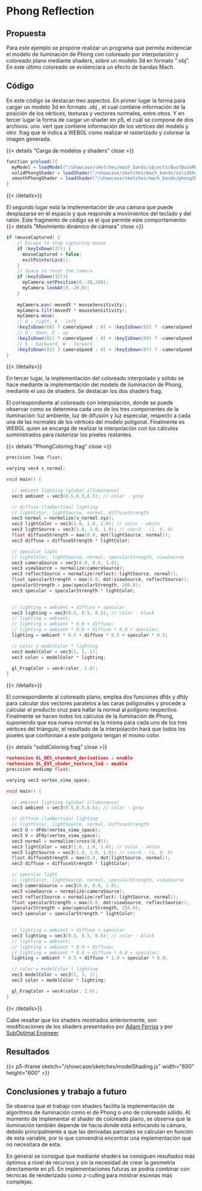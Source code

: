 # Phong Reflection
## Propuesta 
Para este ejemplo se propone realizar un programa que permita evidenciar el modelo de iluminación de Phong con coloreado por interpolación y coloreado plano mediante shaders, sobre un modelo 3d en formato ".obj". En este último coloreado se evidenciará un efecto de bandas Mach.
## Código
En este código se destacan tres aspectos. 
En primer lugar la forma para cargar un modelo 3d en formato .obj , el cual contiene información de la posición de los vértices, texturas y vectores normales, entre otros. Y en tercer lugar la forma de cargar un shader en p5, el cuál se compone de dos archivos: uno .vert que contiene información de los vértices del modelo y otro .frag que le indica a WEBGL como realizar el rasterizado y colorear la imagen generada.

{{< details "Carga de modelos y shaders" close >}}
```java
function preload(){
  myModel = loadModel("/showcase/sketches/mach_bands/objects/BustBaseMesh_Lowpoly.obj", true, modelLoaded , loadFailed); 
  solidPhongShader = loadShader("/showcase/sketches/mach_bands/solidShader.vert", "/showcase/sketches/mach_bands/solidShader.frag");
  smoothPhongShader = loadShader("/showcase/sketches/mach_bands/phongShader.vert", "/showcase/sketches/mach_bands/phongShader.frag");
}
```
{{< /details>}}

El segundo lugar está la implementación de una cámara que puede desplazarse en el espacio y que responde a movimientos del teclado y del ratón. Este fragmento de código es el que permite este comportamiento:
{{< details "Movimiento dinámico de cámara" close >}}
```java
if (mouseCaptured) {
    // Escape to stop capturing mouse
    if (keyIsDown(27)) {
      mouseCaptured = false;
      exitPointerLock();
    }
    // Space to reset the camera
    if (keyIsDown(32)){
      myCamera.setPosition(0,-20,200);
      myCamera.lookAt(0,-20,0);
    }         
      
    myCamera.pan(-movedX * mouseSensitivity);
    myCamera.tilt(movedY * mouseSensitivity);
    myCamera.move(
    // D - right, A - left 
    (keyIsDown(68) ? cameraSpeed : 0) + (keyIsDown(65) ? -cameraSpeed : 0),
    // Q - down, E - up
    (keyIsDown(81) ? cameraSpeed : 0) + (keyIsDown(69) ? -cameraSpeed : 0),
    // S - backward, W - forward
    (keyIsDown(83) ? cameraSpeed : 0) + (keyIsDown(87) ? -cameraSpeed : 0));
} 
```
{{< /details>}}

En tercer lugar, la implementación del coloreado interpolado y sólido se hace mediante la implementación del modelo de iluminación de Phong, mediante el uso de shaders. Se destacan los dos shaders frag. 

El correspondiente al coloreado con interpolación, donde se puede observar como se determina cada uno de los tres componentes de la iluminación: luz ambiente, luz de difusión y luz especular, respecto a cada una de las normales de los vértices del modelo poligonal. Finalmente es WEBGL quien se encarga de realizar la interpolación con los cálculos suministrados para rasterizar los pixeles restantes.

{{< details "PhongColoring.frag" close >}}
```c
precision lowp float;

varying vec4 v_normal;

void main() {
  
  // ambient lighting (global illuminance)
  vec3 ambient = vec3(0.5,0.5,0.5); // color - grey 

  // diffuse (lambertian) lighting
  // lightColor, lightSource, normal, diffuseStrength
  vec3 normal = normalize(v_normal.xyz);
  vec3 lightColor = vec3(1.0, 1.0, 1.0); // color - white
  vec3 lightSource = vec3(1.0, 1.0, 1.0); // coord - (1, 0, 0)
  float diffuseStrength = max(0.0, dot(lightSource, normal));
  vec3 diffuse = diffuseStrength * lightColor;

  // specular light
  // lightColor, lightSource, normal, specularStrength, viewSource
  vec3 cameraSource = vec3(0.0, 0.0, 1.0);
  vec3 viewSource = normalize(cameraSource);
  vec3 reflectSource = normalize(reflect(-lightSource, normal));
  float specularStrength = max(0.0, dot(viewSource, reflectSource));
  specularStrength = pow(specularStrength, 256.0);
  vec3 specular = specularStrength * lightColor;
  

  // lighting = ambient + diffuse + specular
  vec3 lighting = vec3(0.5, 0.5, 0.5); // color - black
  // lighting = ambient;
  // lighting = ambient * 0.0 + diffuse;
  // lighting = ambient * 0.0 + diffuse * 0.0 + specular;
  lighting = ambient * 0.5 + diffuse * 0.5 + specular * 0.5;

  // color = modelColor * lighting
  vec3 modelColor = vec3(1, 1, 1);
  vec3 color = modelColor * lighting;

  gl_FragColor = vec4(color, 1.0);
}
```
{{< /details>}}

El correspondiente al coloreado plano, emplea dos funciones dfdx y dfdy para calcular dos vectores paralelos a las caras polígonales y procede a calcular el producto cruz para hallar la normal al polígono respectivo. Finalmente se hacen todos los cálculos de la iluminación de Phong, suponiendo que esa nueva normal es la misma para cada uno de los tres vértices del triángulo, el resultado de la interpolación hará que todos los pixeles que conforman a este polígono tengan el mismo color.

{{< details "solidColoring.frag" close >}}
```c
#extension GL_OES_standard_derivatives : enable
#extension GL_EXT_shader_texture_lod : enable
precision mediump float;

varying vec3 vertex_view_space;

void main() {
  
  // ambient lighting (global illuminance)
  vec3 ambient = vec3(0.5,0.5,0.5); // color - grey 

  // diffuse (lambertian) lighting
  // lightColor, lightSource, normal, diffuseStrength
  vec3 U = dFdx(vertex_view_space);                     
  vec3 V = dFdy(vertex_view_space);                 
  vec3 normal = normalize(cross(U,V));
  vec3 lightColor = vec3(1.0, 1.0, 1.0); // color - white
  vec3 lightSource = vec3(1.0, 1.0, 1.0); // coord - (1, 0, 0)
  float diffuseStrength = max(0.0, dot(lightSource, normal));
  vec3 diffuse = diffuseStrength * lightColor;

  // specular light
  // lightColor, lightSource, normal, specularStrength, viewSource
  vec3 cameraSource = vec3(0.0, 0.0, 1.0);
  vec3 viewSource = normalize(cameraSource);
  vec3 reflectSource = normalize(reflect(-lightSource, normal));
  float specularStrength = max(0.0, dot(viewSource, reflectSource));
  specularStrength = pow(specularStrength, 256.0);
  vec3 specular = specularStrength * lightColor;
  

  // lighting = ambient + diffuse + specular
  vec3 lighting = vec3(0.5, 0.5, 0.5); // color - black
  // lighting = ambient;
  // lighting = ambient * 0.0 + diffuse;
  // lighting = ambient * 0.0 + diffuse * 0.0 + specular;
  lighting = ambient * 0.5 + diffuse * 1.0 + specular * 0.0;

  // color = modelColor * lighting
  vec3 modelColor = vec3(1, 1, 1);
  vec3 color = modelColor * lighting;

  gl_FragColor = vec4(color, 1.0);
}
```
{{< /details>}}

Cabe resaltar que los shaders mostrados anteriormente, son modificaciones de los shaders presentados por [Adam Ferriss](https://github.com/aferriss/p5jsShaderExamples) y por [SubOptimal Engineer](https://github.com/SuboptimalEng/shader-tutorials)

## Resultados
{{< p5-iframe sketch="/showcase/sketches/modelShading.js" width="600" height="600" >}} 

## Conclusiones y trabajo a futuro

Se observa que el trabajo con shaders facilita la implementación de algoritmos de iluminación como el de Phong o uno de coloreado sólido. Al momento de implementar el shader de coloreado plano, se observa que la iluminación también depende de hacia donde está enfocando la cámara, debido principalmente a que las derivadas parciales se calculan en función de esta variable, por lo que convendría encontrar una implementación que no necesitara de esta.

En general se consigue que mediante shaders se consiguen resultados más óptimos a nivel de recursos y sin la necesidad de crear la geometría directamente en p5. En implementaciones futuras se podría combinar con técnicas de renderizado como z-culling para mostrar escenas más complejas.